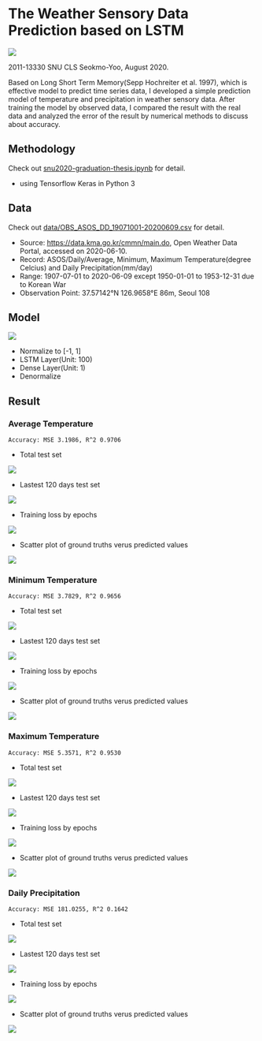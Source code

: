 The Weather Sensory Data Prediction based on LSTM
=================================================
<img src="https://img.shields.io/badge/python-v3.7-blue">

2011-13330 SNU CLS Seokmo-Yoo, August 2020.

Based on Long Short Term Memory(Sepp Hochreiter et al. 1997), which is effective model to predict time series data, I developed a simple prediction model of temperature and precipitation in weather sensory data. After training the model by observed data, I compared the result with the real data and analyzed the error of the result by numerical methods to discuss about accuracy.

## Methodology
Check out [snu2020-graduation-thesis.ipynb](snu2020-graduation-thesis.ipynb) for detail.
- using Tensorflow Keras in Python 3

## Data
Check out [data/OBS_ASOS_DD_19071001-20200609.csv](data/OBS_ASOS_DD_19071001-20200609.csv) for detail.
- Source: https://data.kma.go.kr/cmmn/main.do, Open Weather Data Portal, accessed on 2020-06-10.
- Record: ASOS/Daily/Average, Minimum, Maximum Temperature(degree Celcius) and Daily Precipitation(mm/day)
- Range: 1907-07-01 to 2020-06-09 except 1950-01-01 to 1953-12-31 due to Korean War
- Observation Point: 37.57142°N 126.9658°E 86m, Seoul 108

## Model
<img src="figs/model.png">

- Normalize to [-1, 1]
- LSTM Layer(Unit: 100)
- Dense Layer(Unit: 1)
- Denormalize 

## Result
### Average Temperature
`Accuracy: MSE 3.1986, R^2 0.9706`

- Total test set
<img src="figs/avgtmp_whole.png">

- Lastest 120 days test set
<img src="figs/avgtmp_120days.png">

- Training loss by epochs
<img src="figs/avgtmp_loss.png">

- Scatter plot of ground truths verus predicted values
<img src="figs/avgtmp_scatter.png">

### Minimum Temperature
`Accuracy: MSE 3.7829, R^2 0.9656`
- Total test set
<img src="figs/mintmp_whole.png">

- Lastest 120 days test set
<img src="figs/mintmp_120days.png">

- Training loss by epochs
<img src="figs/mintmp_loss.png">

- Scatter plot of ground truths verus predicted values
<img src="figs/mintmp_scatter.png">

### Maximum Temperature
`Accuracy: MSE 5.3571, R^2 0.9530`
- Total test set
<img src="figs/maxtmp_whole.png">

- Lastest 120 days test set
<img src="figs/maxtmp_120days.png">

- Training loss by epochs
<img src="figs/maxtmp_loss.png">

- Scatter plot of ground truths verus predicted values
<img src="figs/maxtmp_scatter.png">

### Daily Precipitation
`Accuracy: MSE 181.0255, R^2 0.1642`
- Total test set
<img src="figs/preci_whole.png">

- Lastest 120 days test set
<img src="figs/preci_120days.png">

- Training loss by epochs
<img src="figs/preci_loss.png">

- Scatter plot of ground truths verus predicted values
<img src="figs/preci_scatter.png">
